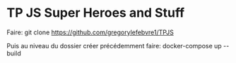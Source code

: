 # TP JS Super Heroes and Stuff

Faire: git clone https://github.com/gregorylefebvre1/TPJS

Puis au niveau du dossier créer précédemment faire: docker-compose up --build
